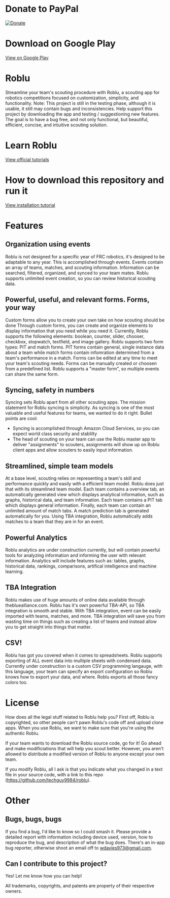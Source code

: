 # Donate to PayPal

[![Donate](https://img.shields.io/badge/Donate-PayPal-green.svg)](https://www.paypal.com/cgi-bin/webscr?cmd=_donations&business=wdavies973%40gmail%2ecom&lc=US&item_name=Roblu%20donation&no_note=0&currency_code=USD&bn=PP%2dDonationsBF%3abtn_donateCC_LG%2egif%3aNonHostedGuest)

# Download on Google Play
[View on Google Play](https://play.google.com/store/apps/details?id=com.cpjd.roblu)

# Roblu
Streamline your team's scouting procedure with Roblu, a scouting app for robotics competitions focused on customization, simplicity, and functionality. Note: This project is still in the testing phase, although it is usable, it still may contain bugs and
inconsistencies. Help support this project by downloading the app and testing / suggestioning new features. The goal is to have a
bug free, and not only functional, but beautiful, efficient, concise, and intuitive scouting solution.

# Learn Roblu
[View official tutorials](https://www.youtube.com/playlist?list=PLjv2hkWcHVGZoyJC8bs7JCAp78OABK9b0)

# How to download this repository and run it
[View installation tutorial](https://www.youtube.com/watch?v=eIHYhmTAWqg&feature=youtu.be)

# Features
## Organization using events
Roblu is not designed for a specific year of FRC robotics, it's designed to be adaptable to any year. This is accomplished through events. Events contain an array of teams, matches, and scouting information. Information can be searched, filtered, organized, and synced to your team mates. Roblu supports unlimited event creation, so you can review historical scouting data.
## Powerful, useful, and relevant forms. Forms, your way
Custom forms allow you to create your own take on how scouting should be done Through custom forms, you can create and organize
elements to display information that you need while you need it. Currently, Roblu supports the following elements: boolean, counter, slider, chooser, checkbox, stopwatch, textfield, and image gallery. Roblu supports two form types: PIT and match forms. PIT forms contain general, single instance data about a team while match forms contain infomration determined from a team's performance in a match. Forms can be edited at any time to meet your team's scouting needs. Forms can be manually created or choosen from a predefined list. Roblu supports a "master form", so multiple events can share the same form. 
## Syncing, safety in numbers
Syncing sets Roblu apart from all other scouting apps. The mission statement for Roblu syncing is simplicity. As syncing is one of the most valuable and useful features for teams, we wanted to do it right. Bullet points are cool:  
* Syncing is accomplished through Amazon Cloud Services, so you can expect world class security and stablilty
* The head of scouting on your team can use the Roblu master app to deliver "assignments" to scouters, assignments will show up on Roblu client apps and allow scouters to easily input information.
## Streamlined, simple team models
At a base level, scouting relies on representing a team's skill and performance quickly and easily with a efficient team model.
Roblu does just that with its streamlined team model. Each team contains a overview tab, an automatically generated view which displays analytical information, such as graphs, historical data, and team information. Each team contains a PIT tab which displays general information. Finally, each team can contain an unlimited amount of match tabs. A match prediction tab is generated automatically for you. Using TBA integration, Roblu automatically adds matches to a team that they are in for an event. 
## Powerful Analytics
Roblu analytics are under construction currently, but will contain powerful tools for analyzing information and informing the user
with relevant information. Analytics will include features such as: tables, graphs, historical data, rankings, comparisons, artifical
intelligence and machine learning.
## TBA Integration
Roblu makes use of huge amounts of online data available through thebluealliance.com. Roblu has it's own powerful TBA-API, so 
TBA integration is smooth and stable. With TBA integration, event can be easily imported with teams, matches, and more. TBA integration will save you from wasting time on things such as creating a list of teams and instead allow you to get straight into things that matter.
## CSV!
Roblu has got you covered when it comes to spreadsheets. Roblu supports exporting of ALL event data into multiple sheets with condensed data. Currently under construction is a custom CSV programming langauge, with this language, your team can specify an export configuration so Roblu knows how to export your data, and where. Roblu exports all those fancy colors too.
# License
How does all the legal stuff related to Roblu help you? First off, Roblu is copyrighted, so other people can't pawn Roblu's code off and upload clone apps. When you use Roblu, we want to make sure that you're using the authentic Roblu.  

If your team wants to download the Roblu source code, go for it! Go ahead and make modificiations that will help you scout better. However, you aren't allowed to distribute a modified version of Roblu to anyone except your own team. 

If you modify Roblu, all I ask is that you indicate what you changed in a text file in your source code, with a link to this repo (https://github.com/techguy9984/roblu).
# Other
## Bugs, bugs, bugs
If you find a bug, I'd like to know so I could smash it. Please provide a detailed report with information including device used,
version, how to reproduce the bug, and description of what the bug does. There's an in-app bug reporter, otherwise shoot
an email off to wdavies973@gmail.com.
## Can I contribute to this project?
Yes! Let me know how you can help!

All trademarks, copyrights, and patents are property of their respective owners.
